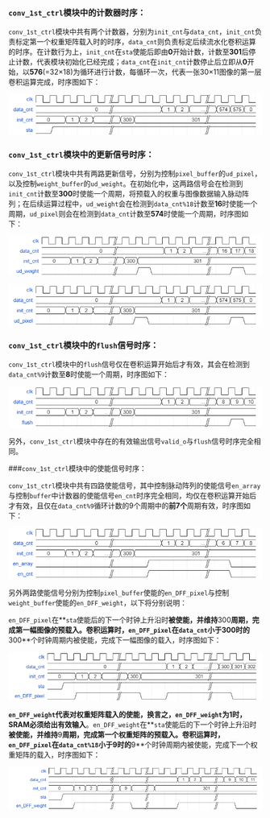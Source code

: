 ### `conv_1st_ctrl`模块中的计数器时序：

`conv_1st_ctrl`模块中共有两个计数器，分别为`init_cnt`与`data_cnt`，`init_cnt`负责标定第一个权重矩阵载入时的时序，`data_cnt`则负责标定后续流水化卷积运算的时序。在计数行为上，`init_cnt`在`sta`使能后即由**0**开始计数，计数至**301**后停止计数，代表模块初始化已经完成；`data_cnt`在`init_cnt`计数停止后立即从**0**开始，以**576**(=32×18)为循环进行计数，每循环一次，代表一张30×11图像的第一层卷积运算完成，时序图如下：

![counter](https://raw.githubusercontent.com/posvirus/Image_storage/main/img/202309071845404.png)

### `conv_1st_ctrl`模块中的更新信号时序：

`conv_1st_ctrl`模块中共有两路更新信号，分别为控制`pixel_buffer`的`ud_pixel`，以及控制`weight_buffer`的`ud_weight`。在初始化中，这两路信号会在检测到`init_cnt`计数至**300**时使能一个周期，将预载入的权重与图像数据输入脉动阵列；在后续运算过程中，`ud_weight`会在检测到`data_cnt%18`计数至**16**时使能一个周期，`ud_pixel`则会在检测到`data_cnt`计数至**574**时使能一个周期，时序图如下：

![ud_weight](https://raw.githubusercontent.com/posvirus/Image_storage/main/img/202309071856894.png)

![ud_pixel](https://raw.githubusercontent.com/posvirus/Image_storage/main/img/202309071857785.png)

### `conv_1st_ctrl`模块中的`flush`信号时序：

`conv_1st_ctrl`模块中的`flush`信号仅在卷积运算开始后才有效，其会在检测到`data_cnt%9`计数至**8**时使能一个周期，时序图如下：

![flush](https://raw.githubusercontent.com/posvirus/Image_storage/main/img/202309071901566.png)

另外，`conv_1st_ctrl`模块中存在的有效输出信号`valid_o`与`flush`信号时序完全相同。

###`conv_1st_ctrl`模块中的使能信号时序：

`conv_1st_ctrl`模块中共有四路使能信号，其中控制脉动阵列的使能信号`en_array`与控制`buffer`中计数器的使能信号`en_cnt`时序完全相同，均仅在卷积运算开始后才有效，且仅在`data_cnt%9`循环计数的9个周期中的**前7个**周期有效，时序图如下：

![en_array_buffer](https://raw.githubusercontent.com/posvirus/Image_storage/main/img/202309071912167.png)

另外两路使能信号分别为控制`pixel_buffer`使能的`en_DFF_pixel`与控制`weight_buffer`使能的`en_DFF_weight`，以下将分别说明：

`en_DFF_pixel`在**`sta`使能后的下一个时钟上升沿时**被使能，并维持**300**周期，完成第一幅图像的预载入。卷积运算时，`en_DFF_pixel`在`data_cnt`**小于300**时的**300**个时钟周期内被使能，完成下一幅图像的载入，时序图如下：

![en_pixel](https://raw.githubusercontent.com/posvirus/Image_storage/main/img/202309071927157.png)

**`en_DFF_weight`代表对权重矩阵载入的使能，换言之，`en_DFF_weight`为1时，SRAM必须给出有效输入**。`en_DFF_weight`在**`sta`使能后的下一个时钟上升沿时**被使能，并维持**9**周期，完成第一个权重矩阵的预载入。卷积运算时，`en_DFF_pixel`在`data_cnt%18`**小于9**时的**9**个时钟周期内被使能，完成下一个权重矩阵的载入，时序图如下：

![en_weight](https://raw.githubusercontent.com/posvirus/Image_storage/main/img/202309071935677.png)